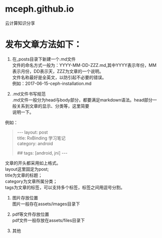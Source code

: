 # mceph.github.io

云计算知识分享

# 发布文章方法如下：

1. 在\_posts目录下新建一个.md文件  
    文件的命名方式一般为：YYYY-MM-DD-ZZZ.md,其中YYYY表示年份，MM表示月份，DD表示天，ZZZ为文章的一个说明。  
    文件名称最好是全英文，以防引起不必要的错误。  
    例如：2017-06-15-ceph-installation.md

2. .md文件书写规范  
    .md文件一般分为head与body部分，都要满足markdown语法。head部分一般关系到文章的显示、分类等，这里简要  
   说明一下。

例如：

> \---
> layout: post  
> title: RxBinding 学习笔记  
> category: android
>
> \## tags: \[android, jni\]
> \---

文章的开头都采用如上格式。  
layout这里固定为post;   
title为文章的标题；   
category为文章所属分类；  
tags为文章的标签，可以支持多个标签，标签之间用逗号分割。

1. 图片存放位置  
   图片一般存在assets/images目录下

2. pdf等文件存放位置  
   pdf文件一般存放在assets/files目录下

3. 其他



